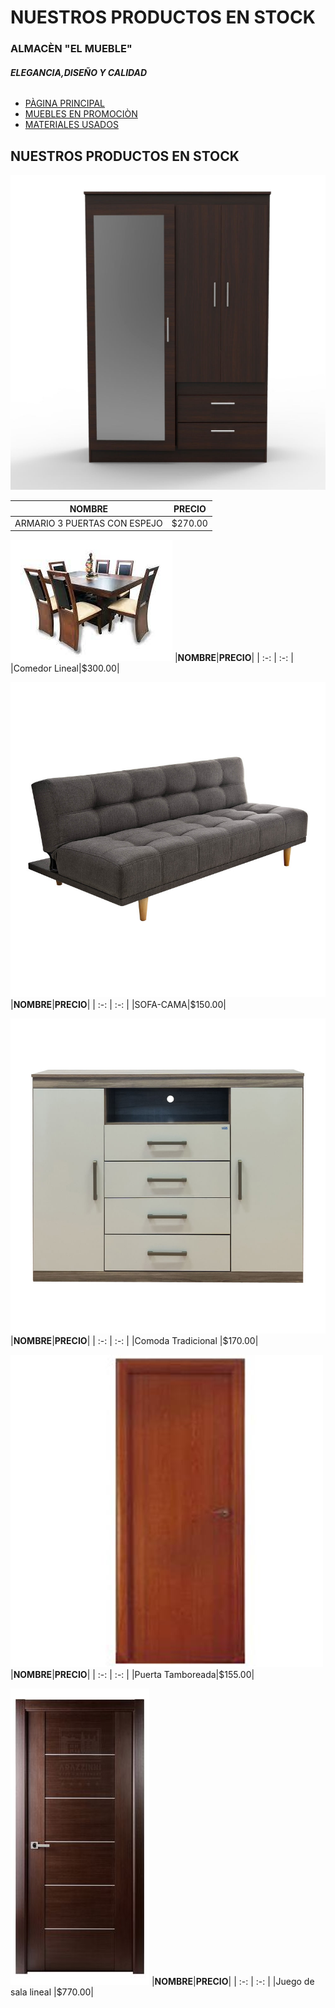 # **NUESTROS PRODUCTOS EN STOCK** 
### **ALMACÈN "EL MUEBLE"** 
###### **ELEGANCIA,DISEÑO Y CALIDAD** 


- [PÀGINA PRINCIPAL ](intro.md)
- [MUEBLES EN PROMOCIÒN ](promocion.md)
- [MATERIALES USADOS ](materiales.md)

## **NUESTROS PRODUCTOS EN STOCK**   
![imagen](aramariorop.jpg)

|**NOMBRE**|**PRECIO**|
| :-: | :-: |
|ARMARIO 3 PUERTAS CON ESPEJO|$270.00|

![imagen](comedorli.jpg)
|**NOMBRE**|**PRECIO**|
| :-: | :-: |
|Comedor Lineal|$300.00|

![imagen](sofacama.jpg)
|**NOMBRE**|**PRECIO**|
| :-: | :-: |
|SOFA-CAMA|$150.00|

![imagen](comoda.jpg)
|**NOMBRE**|**PRECIO**|
| :-: | :-: |
|Comoda Tradicional |$170.00|

![imagen](puertatambo.jpg)
|**NOMBRE**|**PRECIO**|
| :-: | :-: |
|Puerta Tamboreada|$155.00|

![imagen](puertalineal.jpg)
|**NOMBRE**|**PRECIO**|
| :-: | :-: |
|Juego de sala lineal |$770.00|





